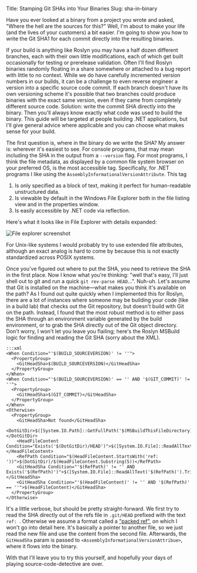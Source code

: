 Title: Stamping Git SHAs into Your Binaries
Slug: sha-in-binary

Have you ever looked at a binary from a project you wrote and asked, "Where the hell
are the sources for this?" Well, I'm about to make your life (and the lives of your
customers) a bit easier. I'm going to show you how to write the Git SHA1 for each
commit directly into the resulting binaries.

If your build is anything like Roslyn you may have a half dozen different branches,
each with their own little modifications, each of which get built occasionally for
testing or prerelease validation. Often I'll find Roslyn binaries randomly floating
in a share somewhere or attached to a bug report with little to no context. While
we do have carefully incremented version numbers in our builds, it can be a challenge
to even reverse engineer a version into a specific source code commit. If each branch
doesn't have its own versioning scheme it's possible that two branches could
produce binaries with the exact same version, even if they came from completely
different source code. Solution: write the commit SHA directly into the binary. Then
you'll always know exactly what code was used to build the binary. This
guide will be targeted at people building .NET applications, but I'll give general
advice where applicable and you can choose what makes sense for your build.

The first question is, where in the binary do we write the SHA? My answer is: wherever
it's easiest to see. For console programs, that may mean including the SHA in the output
from a `--version` flag. For most programs, I think the file metadata, as displayed by
a common file system browser on your preferred OS, is the most accessible tag. Specifically,
for .NET programs I like using the `AssemblyInformationalVersionAttribute`. This tag

  1. Is only specified as a block of text, making it perfect for human-readable unstructured
     data.
  2. Is viewable by default in the Windows File Explorer both in the file listing view
     and in the properties window.
  3. Is easily accessible by .NET code via reflection.

Here's what it looks like in File Explorer with details expanded:

![File explorer screenshot]({filename}/images/file-xplore.jpg)

For Unix-like systems I would probably try to use extended file attributes, although
an exact analog is hard to come by because this is not exactly standardized across POSIX
systems.

Once you've figured out where to put the SHA, you need to retrieve the SHA in the first
place. Now I know what you're thinking: "well that's easy, I'll just shell out to git
and run a quick `git rev-parse HEAD`...". Nuh-uh. Let's assume that Git is installed on
the machine&mdash;what makes you think it's available on the path? As I found out quite
quickly when I implemented this for Roslyn, there are a lot of instances where someone
may be building your code (like in a build lab) that checks out the Git repository, but
doesn't build with Git on the path. Instead, I found that the most robust method is to
either pass the SHA through an environment variable generated by the build environment,
or to grab the SHA directly out of the Git object directory. Don't worry, I won't let
you leave you flailing; here's the Roslyn MSBuild logic for finding and reading the
Git SHA (sorry about the XML).

    :::xml
    <When Condition="'$(BUILD_SOURCEVERSION)' != ''">
      <PropertyGroup>
        <GitHeadSha>$(BUILD_SOURCEVERSION)</GitHeadSha>
      </PropertyGroup>
    </When>
    <When Condition="'$(BUILD_SOURCEVERSION)' == '' AND '$(GIT_COMMIT)' != ''">
      <PropertyGroup>
        <GitHeadSha>$(GIT_COMMIT)</GitHeadSha>
      </PropertyGroup>
    </When>
    <Otherwise>
      <PropertyGroup>
        <GitHeadSha>Not found</GitHeadSha>
        <DotGitDir>$([System.IO.Path]::GetFullPath('$(MSBuildThisFileDirectory)../../.git'))</DotGitDir>
        <HeadFileContent Condition="Exists('$(DotGitDir)/HEAD')">$([System.IO.File]::ReadAllText('$(DotGitDir)/HEAD').Trim())</HeadFileContent>
        <RefPath Condition="$(HeadFileContent.StartsWith('ref: '))">$(DotGitDir)/$(HeadFileContent.Substring(5))</RefPath>
        <GitHeadSha Condition="'$(RefPath)' != '' AND Exists('$(RefPath)')">$([System.IO.File]::ReadAllText('$(RefPath)').Trim())</GitHeadSha>
        <GitHeadSha Condition="'$(HeadFileContent)' != '' AND '$(RefPath)' == ''">$(HeadFileContent)</GitHeadSha>
      </PropertyGroup>
    </Otherwise>

It's  a little verbose, but should be pretty straight-forward. We first try to
read the SHA directly out of the refs file in `.git/HEAD` prefixed with the
text `ref: `. Otherwise we assume a format called a ["packed
ref"](https://git-scm.com/docs/git-pack-refs), on which I won't go into detail
here. It's basically a pointer to another file, so we just read the new
file and use the content from the second file. Afterwards, the `GitHeadSha`
param is passed to `<AssemblyInformationalVersionAttribue>`, where it flows
into the binary.

With that I'll leave you to try this yourself, and hopefully your days of playing source-code-detective are over.